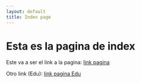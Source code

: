 ```yaml
---
layout: default
title: Index page
---
```


# Esta es la pagina de index

Este va a ser el link a la pagina: [link pagina](./markdown.html)

Otro link (Edu): [link pagina Edu](./MarkdownGuidelines.html)
